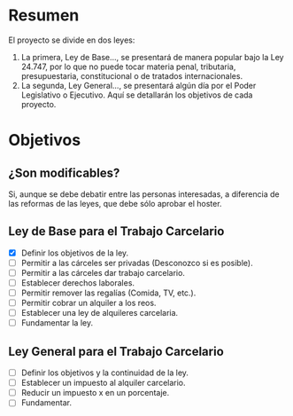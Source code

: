 # Resumen
El proyecto se divide en dos leyes: 
1. La primera, Ley de Base..., se presentará de manera popular bajo la Ley 24.747, por lo que no puede tocar materia penal, tributaria, presupuestaria, constitucional o de tratados internacionales.
2. La segunda, Ley General..., se presentará algún día por el Poder Legislativo o Ejecutivo.
Aquí se detallarán los objetivos de cada proyecto.

# Objetivos
## ¿Son modificables?
Si, aunque se debe debatir entre las personas interesadas, a diferencia de las reformas de las leyes, que debe sólo aprobar el hoster.


## Ley de Base para el Trabajo Carcelario
- [x] Definir los objetivos de la ley.
- [ ] Permitir a las cárceles ser privadas (Desconozco si es posible).
- [ ] Permitir a las cárceles dar trabajo carcelario.
- [ ] Establecer derechos laborales.
- [ ] Permitir remover las regalías (Comida, TV, etc.).
- [ ] Permitir cobrar un alquiler a los reos.
- [ ] Establecer una ley de alquileres carcelaria.
- [ ] Fundamentar la ley.
<!-- Desconozco alguna forma para que el Tesoro Nacional se financie de los alquileres de manera popular, ya que tomarlo sería un impuesto. -->

## Ley General para el Trabajo Carcelario
- [ ] Definir los objetivos y la continuidad de la ley.
- [ ] Establecer un impuesto al alquiler carcelario.
- [ ] Reducir un impuesto x en un porcentaje.
- [ ] Fundamentar.
